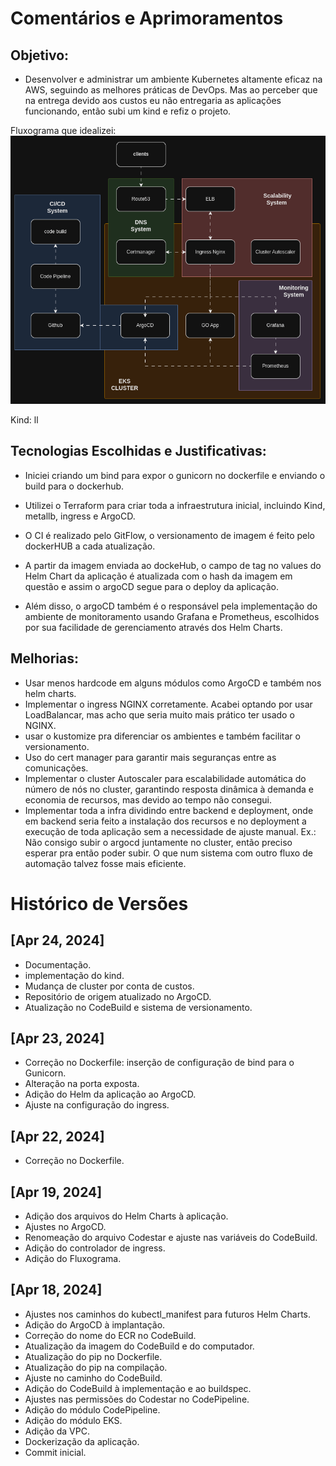 # Comentários e Aprimoramentos

## Objetivo:
- Desenvolver e administrar um ambiente Kubernetes altamente eficaz na AWS, seguindo as melhores práticas de DevOps.
Mas ao perceber que na entrega devido aos custos eu não entregaria as aplicações funcionando, então subi um kind e refiz o projeto.

Fluxograma que idealizei:
!['](https://github.com/iriscafe/devops-test/blob/master/imgs/cicd-workflow.gif?raw=true)

Kind:
ll

## Tecnologias Escolhidas e Justificativas:
- Iniciei criando um bind para expor o gunicorn no dockerfile e enviando o build para o dockerhub.
- Utilizei o Terraform para criar toda a infraestrutura inicial, incluindo Kind, metallb, ingress e ArgoCD.

- O CI é realizado pelo GitFlow, o versionamento de imagem é feito pelo dockerHUB a cada atualização. 
- A partir da imagem enviada ao dockeHub, o campo de tag no values do Helm Chart da aplicação é atualizada com o hash da imagem em questão e assim o argoCD segue para o deploy da aplicação. 
- Além disso, o argoCD também é o responsável pela implementação do ambiente de monitoramento usando Grafana e Prometheus, escolhidos por sua facilidade de gerenciamento através dos Helm Charts.

## Melhorias:
- Usar menos hardcode em alguns módulos como ArgoCD e também nos helm charts.
- Implementar o ingress NGINX corretamente. Acabei optando por usar LoadBalancar, mas acho que seria muito mais prático ter usado o NGINX.
- usar o kustomize pra diferenciar os ambientes e também facilitar o versionamento.
- Uso do cert manager para garantir mais seguranças entre as comunicações.
- Implementar o cluster Autoscaler para escalabilidade automática do número de nós no cluster, garantindo resposta dinâmica à demanda e economia de recursos, mas devido ao tempo não consegui.
- Implementar toda a infra dividindo entre backend e deployment, onde em backend seria feito a instalação dos recursos e no deployment a execução de toda aplicação sem a necessidade de ajuste manual. Ex.: Não consigo subir o argocd juntamente no cluster, então preciso esperar pra então poder subir. O que num sistema com outro fluxo de automação talvez fosse mais eficiente.

# Histórico de Versões

## [Apr 24, 2024]
- Documentação.
- implementação do kind.
- Mudança de cluster por conta de custos.
- Repositório de origem atualizado no ArgoCD.
- Atualização no CodeBuild e sistema de versionamento.

## [Apr 23, 2024]
- Correção no Dockerfile: inserção de configuração de bind para o Gunicorn.
- Alteração na porta exposta.
- Adição do Helm da aplicação ao ArgoCD.
- Ajuste na configuração do ingress.

## [Apr 22, 2024]
- Correção no Dockerfile.

## [Apr 19, 2024]
- Adição dos arquivos do Helm Charts à aplicação.
- Ajustes no ArgoCD.
- Renomeação do arquivo Codestar e ajuste nas variáveis do CodeBuild.
- Adição do controlador de ingress.
- Adição do Fluxograma.

## [Apr 18, 2024]
- Ajustes nos caminhos do kubectl_manifest para futuros Helm Charts.
- Adição do ArgoCD à implantação.
- Correção do nome do ECR no CodeBuild.
- Atualização da imagem do CodeBuild e do computador.
- Atualização do pip no Dockerfile.
- Atualização do pip na compilação.
- Ajuste no caminho do CodeBuild.
- Adição do CodeBuild à implementação e ao buildspec.
- Ajustes nas permissões do Codestar no CodePipeline.
- Adição do módulo CodePipeline.
- Adição do módulo EKS.
- Adição da VPC.
- Dockerização da aplicação.
- Commit inicial.